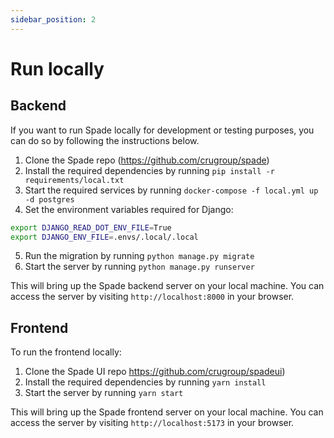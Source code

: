 ```yaml
---
sidebar_position: 2
---
```


# Run locally

## Backend

If you want to run Spade locally for development or testing purposes, you can do so by following the instructions below.

1. Clone the Spade repo (https://github.com/crugroup/spade)
2. Install the required dependencies by running `pip install -r requirements/local.txt`
3. Start the required services by running `docker-compose -f local.yml up -d postgres`
4. Set the environment variables required for Django:
```bash
export DJANGO_READ_DOT_ENV_FILE=True
export DJANGO_ENV_FILE=.envs/.local/.local
```
5. Run the migration by running `python manage.py migrate`
6. Start the server by running `python manage.py runserver`

This will bring up the Spade backend server on your local machine. You can access the server by visiting `http://localhost:8000` in your browser.

## Frontend

To run the frontend locally:

1. Clone the Spade UI repo https://github.com/crugroup/spadeui)
2. Install the required dependencies by running `yarn install`
3. Start the server by running `yarn start`

This will bring up the Spade frontend server on your local machine. You can access the server by visiting `http://localhost:5173` in your browser.

